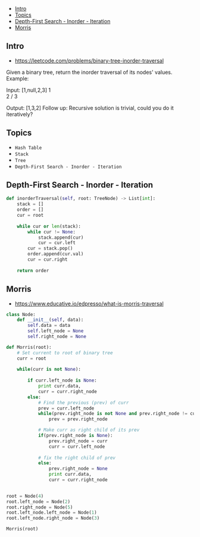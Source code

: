 - [Intro](#intro)
- [Topics](#topics)
- [Depth-First Search - Inorder - Iteration](#depth-first-search---inorder---iteration)
- [Morris](#morris)

## Intro

- https://leetcode.com/problems/binary-tree-inorder-traversal

Given a binary tree, return the inorder traversal of its nodes' values.
Example:

Input: [1,null,2,3]
   1
    \
     2
    /
   3

Output: [1,3,2]
Follow up: Recursive solution is trivial, could you do it iteratively?



## Topics

- `Hash Table`
- `Stack`
- `Tree`
- `Depth-First Search - Inorder - Iteration`


## Depth-First Search - Inorder - Iteration 

```py
def inorderTraversal(self, root: TreeNode) -> List[int]:
    stack = []
    order = []
    cur = root
    
    while cur or len(stack):
        while cur != None:
            stack.append(cur)
            cur = cur.left
        cur = stack.pop()
        order.append(cur.val)
        cur = cur.right
    
    return order
```


## Morris

- https://www.educative.io/edpresso/what-is-morris-traversal


```py
class Node: 
	def __init__(self, data): 
		self.data = data 
		self.left_node = None
		self.right_node = None

def Morris(root): 
	# Set current to root of binary tree 
	curr = root 
	
	while(curr is not None): 
		
		if curr.left_node is None: 
			print curr.data, 
			curr = curr.right_node 
		else: 
			# Find the previous (prev) of curr 
			prev = curr.left_node 
			while(prev.right_node is not None and prev.right_node != curr): 
				prev = prev.right_node 

			# Make curr as right child of its prev 
			if(prev.right_node is None): 
				prev.right_node = curr 
				curr = curr.left_node 
				
			# fix the right child of prev
			else: 
				prev.right_node = None
				print curr.data, 
				curr = curr.right_node 
			

root = Node(4) 
root.left_node = Node(2) 
root.right_node = Node(5) 
root.left_node.left_node = Node(1) 
root.left_node.right_node = Node(3) 

Morris(root) 
```


